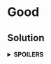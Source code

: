 # Good
## Solution
<details>
<summary><b>SPOILERS</b></summary>

Using two pointers that point to the start/end of the whole set, find if a number can have a pair of addition.

</details>
